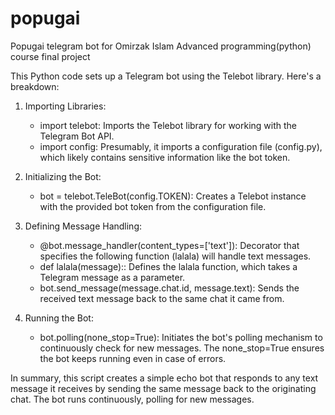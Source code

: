 # popugai
Popugai telegram bot for Omirzak Islam Advanced programming(python) course final project

This Python code sets up a Telegram bot using the Telebot library. Here's a breakdown:

1. Importing Libraries:
   - import telebot: Imports the Telebot library for working with the Telegram Bot API.
   - import config: Presumably, it imports a configuration file (config.py), which likely contains sensitive information like the bot token.

2. Initializing the Bot:
   - bot = telebot.TeleBot(config.TOKEN): Creates a Telebot instance with the provided bot token from the configuration file.

3. Defining Message Handling:
   - @bot.message_handler(content_types=['text']): Decorator that specifies the following function (lalala) will handle text messages.
   - def lalala(message):: Defines the lalala function, which takes a Telegram message as a parameter.
   - bot.send_message(message.chat.id, message.text): Sends the received text message back to the same chat it came from.

4. Running the Bot:
   - bot.polling(none_stop=True): Initiates the bot's polling mechanism to continuously check for new messages. The none_stop=True ensures the bot keeps running even in case of errors.

In summary, this script creates a simple echo bot that responds to any text message it receives by sending the same message back to the originating chat. The bot runs continuously, polling for new messages.
